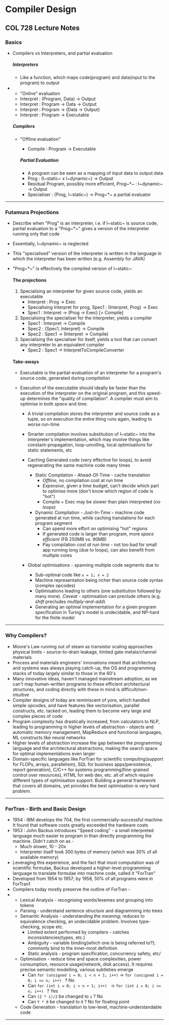 # Compiler Design
## COL 728 Lecture Notes
### Basics

* Compilers vs Interpreters, and partial evaluation

  ##### Interpreters

  * Like a function, which maps code(program) and data(input to the program) to output


* * "Online" evaluation
  * Interpret : (Program, Data) → Output
  * Interpret : Program → Data → Output
  * Interpret : Program → (Data → Output)
  * Interpret : Program → Executable

  ##### Compilers

  * "Offline evaluation"

    * Compile : Program → Executable

    ##### Partial Evaluation

    * A program can be seen as a mapping of input data to output data
    * Prog : (I~static~ x I~dynamic~) → Output
    * Residual Program, possibly more efficient, Prog~*~ :  I~dynamic~ → Output
    * Specialiser : (Prog, I~static~) → Prog~*~ a partial evaluator

***



### Futamura Projections

* Describe when "Prog" is an interpreter, i.e. if I~static~ is source code, partial evaluation to a "Prog~*~" gives a version of the interpreter running only that code

* Essentially, I~dynamic~ is neglected

* This "specialised" version of the interpreter is written in the language in which the interpreter has been written (e.g. Assembly for JAVA)

* "Prog~*~" is effectively the compiled version of I~static~

  #### The projections

  1. Specialising an interpreter for given source code, yields an executable
     * Interpret : Prog → Exec
     * Specialising Interpret for prog, Spec1 : (Interpret, Prog) → Exec
     * Spec1 : Interpret → (Prog → Exec) [= Compile]
  2. Specialising the specialiser for the interpreter, yields a compiler
     * Spec1 : Interpret → Compile
     * Spec2 : (Spec1, Interpret) → Compile
     * Spec2 : Spec1 → (Interpret → Compile)
  3. Specialising the specialiser for itself, yields a tool that can convert any interpreter to an equivalent compiler
     * Spec2 : Spec1 → InterpretToCompileConverter

  #### Take-aways

  * Executable is the partial-evaluation of an interpreter for a program's source code, generated during *compilation*

  * Execution of the executable should ideally be faster than the execution of the interpreter on the original program, and this speed-up determines the "quality of compilation". A compiler must aim to optimise in both *space* and *time*.

    * A trivial compilation stores the interpreter and source code as a tuple, so on execution the entire thing runs again, leading to worse run-time
    * Smarter compilation involves substitution of I~static~ into the interpreter's implementation, which may involve things like constant-propagation, loop-unrolling, local optimisations for static statements, etc
    * Caching Generated code (very effective for loops), to avoid regenerating the same machine code many times

       * Static Compilation - Ahead-Of-Time - cache translation
          * *Offline*, no compilation cost at run time
           * *Expensive*, given a time budget, can't decide which part to optimise more (don't know which region of code is "hot")
           * Compile + Exec may be slower than plain interpreted (*no loops*)
        * Dynamic Compilation - *Just-In-Time* - machine code generated at run time, while caching translations for each program segment
           * Can spend more effort on optimising "hot" regions
            * If generated code is larger than program, more *space efficient* (FB 250MB vs. 90MB)
            * Pay compilation *cost at run time* - not too bad for small app running long (due to loops), can also benefit from multiple cores
     * Global optimisations - spanning multiple code segments due to

        * Sub-optimal code like `x = 1; x = 2`
        * Machine representation being richer than source code syntax (complex opcodes)
        * Optimisations leading to others (one substitution followed by many more). *Caveat* - optimisation can preclude others (e.g. *shift* precludes *multiply-and-add*)
        * Generating an optimal implementation for a given program specification in Turing's model is undecidable, and NP-hard for the finite model

***



### Why Compilers?

* Moore's Law running out of steam as transistor scaling approaches physical limits - source-to-drain leakage, limited gate metals/channel materials
* Process and materials engineers' innovations meant that architecture and systems was always playing catch-up, the OS and programming stacks of today largely similar to those in the 60's
* Many innovative ideas, haven't managed mainstream adoption, as we can't map human-written programs to these efficient architectural structures, and coding directly with these in mind is difficult/non-intuitive
* Compiler designs of today are reminiscent of yore, which handled simple opcodes, and have features like vectorisation, parallel constructs, etc. tacked on, leading them to become very large and complex pieces of code
* Program complexity has drastically increased, from calculators to NLP, leading to programming in higher levels of abstraction - objects and automatic memory management, MapReduce and functional languages, ML constructs like neural networks
* Higher levels of abstraction increase the gap between the programming language and the architectural abstractions, making the search space for optimal implementations even larger
* Domain-specific languages like ForTran for scientific computing(support for FLOPs, arrays, parallelism), SQL for business apps(persistence, report generation), C/C++ for systems programming(fine-grained control over resources), HTML for web dev, etc. all of which require different types of optimisation support. Building a general framework that covers all domains, yet provides the best optimisation is very hard problem.

------



### ForTran - Birth and Basic Design

* 1954 : IBM develops the 704, the first commercially-successful machine. It found that software costs greatly exceeded the hardware costs
* 1953 : John Backus introduces "Speed coding" - a small interpreted language much easier to program in than directly programming the machine. Didn't catch on as -
  - Much slower, 10 - 20x
  - Interpreter itself took 300 bytes of memory (which was 30% of all available memory)
* Leveraging this experience, and the fact that most computation was of scientific formulae, Backus developed a higher-level programming language to translate formulae into machine code, called it "ForTran"
* Developed from 1954 to 1957; by 1958, 50% of all programs were in ForTran1
* Compilers today mostly preserve the outline of ForTran - 
* * Lexical Analysis - recognising words/lexemes and grouping into tokens
  * Parsing - understand sentence *structure* and diagramming into trees
  * Semantic Analysis - understanding the *meaning*; reduces to equivalence checking, an undecidable problem. Involves type-checking, scope etc.
    * Limited extent performed by compilers - catches inconsistencies(types, etc.)
    * Ambiguity - variable binding(which one is being referred to?); commonly bind to the inner-most definition
    * Static analysis - program specification, concurrency safety, etc/
  * Optimisation - reduce time and space complexities, power consumption, resource usage(network, disk access). It requires precise semantic modelling, various subtleties emerge
    * Can `for (unsigned i = 0; i < n + 1; i++)` → `for (unsigned i = 0; i <= n; i++) ` ? No
    * Can `for (int i = 0; i < n + 1; i++) ` → `for (int i = 0; i <= n; i++) ` ? Yes
    * Can `(2 * i)/2` be changed to `i` ? No
    * Can `Y * 0` be changed to `0` ? No for floating point
  * Code Generation - translation to low-level, machine-understandable code

***
